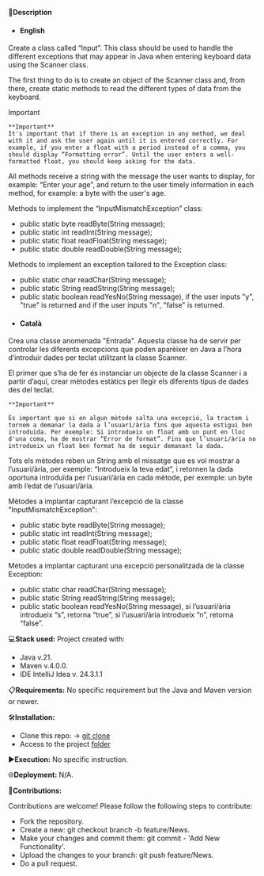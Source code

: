 📄**Description**

- #### English
Create a class called “Input”. This class should be used to handle the different exceptions that may appear in Java when entering keyboard data using the Scanner class.

The first thing to do is to create an object of the Scanner class and, from there, create static methods to read the different types of data from the keyboard.

Important

    **Important**
    It's important that if there is an exception in any method, we deal with it and ask the user again until it is entered correctly. For example, if you enter a float with a period instead of a comma, you should display “Formatting error”. Until the user enters a well-formatted float, you should keep asking for the data.

All methods receive a string with the message the user wants to display, for example: “Enter your age”, and return to the user timely information in each method, for example: a byte with the user's age.

Methods to implement the “InputMismatchException” class:

* public static byte readByte(String message);
* public static int readInt(String message);
* public static float readFloat(String message);
* public static double readDouble(String message);

Methods to implement an exception tailored to the Exception class:

* public static char readChar(String message);
* public static String readString(String message);
* public static boolean readYesNo(String message), if the user inputs "y", "true" is returned and if the user inputs "n", "false" is returned.


- #### Català

Crea una classe anomenada "Entrada". Aquesta classe ha de servir per controlar les diferents excepcions que poden aparèixer en Java a l’hora d’introduir dades per teclat utilitzant la classe Scanner.

El primer que s’ha de fer és instanciar un objecte de la classe Scanner i a partir d’aquí, crear mètodes estàtics per llegir els diferents tipus de dades des del teclat.

    **Important**
    
    És important que si en algun mètode salta una excepció, la tractem i tornem a demanar la dada a l’usuari/ària fins que aquesta estigui ben introduïda. Per exemple: Si introdueix un float amb un punt en lloc d'una coma, ha de mostrar “Error de format”. Fins que l’usuari/ària no introdueix un float ben format ha de seguir demanant la dada.
    
Tots els mètodes reben un String amb el missatge que es vol mostrar a l’usuari/ària, per exemple: “Introdueix la teva edat”, i retornen la dada oportuna introduïda per l’usuari/ària en cada mètode, per exemple: un byte amb l’edat de l’usuari/ària.
    
Mètodes a implantar capturant l’excepció de la classe "InputMismatchException":

* public static byte readByte(String message);
* public static int readInt(String message);
* public static float readFloat(String message);
* public static double readDouble(String message);

Mètodes a implantar capturant una excepció personalitzada de la classe Exception:

* public static char readChar(String message);
* public static String readString(String message);
* public static boolean readYesNo(String message), si l’usuari/ària introdueix “s”, retorna “true”, si l’usuari/ària introdueix “n”, retorna “false”.


💻**Stack used:**
Project created with:
- Java v.21.
- Maven v.4.0.0.
- IDE IntelliJ Idea v. 24.3.1.1

📋**Requirements:**
No specific requirement but the Java and Maven version or newer.

🛠️**Installation:**
- Clone this repo: -> [git clone](https://github.com/isaac-diez/1.2-Exceptions.git)
- Access to the project [folder](https://github.com/isaac-diez/1.2-Exceptions/tree/master/src/Level2)


▶️**Execution:** No specific instruction.

🌐**Deployment:** N/A.

🤝**Contributions:**

Contributions are welcome! Please follow the following steps to contribute:

- Fork the repository.
- Create a new: git checkout branch -b feature/News.
- Make your changes and commit them: git commit - 'Add New Functionality'.
- Upload the changes to your branch: git push feature/News.
- Do a pull request.